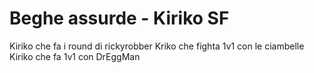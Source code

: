 # Beghe assurde - Kiriko SF

Kiriko che fa i round di rickyrobber
Kriko che fighta 1v1 con le ciambelle
Kiriko che fa 1v1 con DrEggMan
